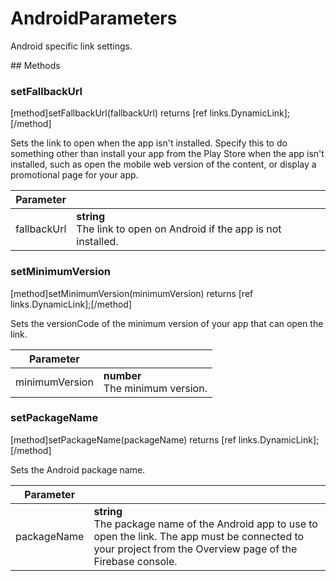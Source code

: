 # AndroidParameters

Android specific link settings.

## Methods

### setFallbackUrl
[method]setFallbackUrl(fallbackUrl) returns [ref links.DynamicLink];[/method]

Sets the link to open when the app isn't installed. Specify this to do something other than install your app from the Play Store when the app isn't installed, such as open the mobile web version of the content, or display a promotional page for your app.

| Parameter |         |
| --------- | ------- |
| fallbackUrl  | **string** <br /> The link to open on Android if the app is not installed. |

### setMinimumVersion
[method]setMinimumVersion(minimumVersion) returns [ref links.DynamicLink];[/method]

Sets the versionCode of the minimum version of your app that can open the link.

| Parameter |         |
| --------- | ------- |
| minimumVersion  | **number** <br /> The minimum version. |

### setPackageName
[method]setPackageName(packageName) returns [ref links.DynamicLink];[/method]

Sets the Android package name.

| Parameter |         |
| --------- | ------- |
| packageName  | **string** <br /> The package name of the Android app to use to open the link. The app must be connected to your project from the Overview page of the Firebase console. |

